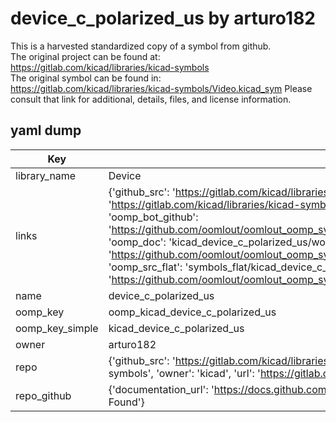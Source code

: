 # device_c_polarized_us by arturo182  
This is a harvested standardized copy of a symbol from github.  
The original project can be found at:  
https://gitlab.com/kicad/libraries/kicad-symbols  
The original symbol can be found in:
https://gitlab.com/kicad/libraries/kicad-symbols/Video.kicad_sym
Please consult that link for additional, details, files, and license information.  
## yaml dump  
| Key | Value |  
| --- | --- |  
| library_name | Device |  
| links | {'github_src': 'https://gitlab.com/kicad/libraries/kicad-symbols/Video.kicad_sym', 'github_src_repo': 'https://gitlab.com/kicad/libraries/kicad-symbols', 'oomp_bot': 'kicad_device_c_polarized_us/working', 'oomp_bot_github': 'https://github.com/oomlout/oomlout_oomp_symbol_bot/tree/main/kicad_device_c_polarized_us/working', 'oomp_doc': 'kicad_device_c_polarized_us/working', 'oomp_doc_github': 'https://github.com/oomlout/oomlout_oomp_symbol_doc/tree/main/kicad_device_c_polarized_us/working', 'oomp_src_flat': 'symbols_flat/kicad_device_c_polarized_us/working', 'oomp_src_flat_github': 'https://github.com/oomlout/oomlout_oomp_symbol_src/tree/main/kicad_device_c_polarized_us/working'} |  
| name | device_c_polarized_us |  
| oomp_key | oomp_kicad_device_c_polarized_us |  
| oomp_key_simple | kicad_device_c_polarized_us |  
| owner | arturo182 |  
| repo | {'github_src': 'https://gitlab.com/kicad/libraries/kicad-symbols/Video.kicad_sym', 'name': 'libraries/kicad-symbols', 'owner': 'kicad', 'url': 'https://gitlab.com/kicad/libraries/kicad-symbols'} |  
| repo_github | {'documentation_url': 'https://docs.github.com/rest/repos/repos#get-a-repository', 'message': 'Not Found'} |  

